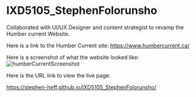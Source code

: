 # IXD5105_StephenFolorunsho

Collaborated with UI/UX Designer and content strategist to revamp the Humber current Website.


Here is a link to the Humber Current site:
https://www.humbercurrent.ca/

Here is a screenshot of what the website looked like:
![humberCurrentScreenshot](https://user-images.githubusercontent.com/107089079/217684532-0775f023-1cbe-46a8-b7d2-9c980710e79c.jpg)

Here is the URL link to view the live page:

 https://stephen-heff.github.io/IXD5105_StephenFolorunsho/

